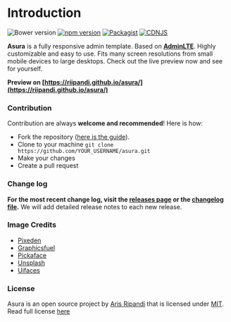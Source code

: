 Introduction
============

![Bower version](https://img.shields.io/bower/v/asura.svg)
[![npm version](https://img.shields.io/npm/v/asura.svg)](https://www.npmjs.com/package/asura)
[![Packagist](https://img.shields.io/packagist/v/riipandi/asura.svg)](https://packagist.org/packages/riipandi/asura)
[![CDNJS](https://img.shields.io/cdnjs/v/asura.svg)](https://cdnjs.com/libraries/asura)

**Asura** is a fully responsive admin template. Based on **[AdminLTE](https://adminlte.io/)**. Highly customizable and easy to use. 
Fits many screen resolutions from small mobile devices to large desktops. Check out the live preview now and see for yourself.

**Preview on [https://riipandi.github.io/asura/](https://riipandi.github.io/asura/)**

### Contribution
Contribution are always **welcome and recommended**! Here is how:

- Fork the repository ([here is the guide](https://help.github.com/articles/fork-a-repo/)).
- Clone to your machine ```git clone https://github.com/YOUR_USERNAME/asura.git```
- Make your changes
- Create a pull request

### Change log
**For the most recent change log, visit the [releases page](https://github.com/riipandi/asura/releases) or the [changelog file](https://github.com/riipandi/asura/blob/master/changelog.md).** We will add detailed release notes to each new release. 

### Image Credits
- [Pixeden](http://www.pixeden.com/psd-web-elements/flat-responsive-showcase-psd)
- [Graphicsfuel](http://www.graphicsfuel.com/2013/02/13-high-resolution-blur-backgrounds/)
- [Pickaface](http://pickaface.net/)
- [Unsplash](https://unsplash.com/)
- [Uifaces](http://uifaces.com/)

### License
Asura is an open source project by [Aris Ripandi](https://aris.web.id) that is licensed under [MIT](http://opensource.org/licenses/MIT). Read full license [here](https://github.com/riipandi/asura/blob/master/LICENSE)
